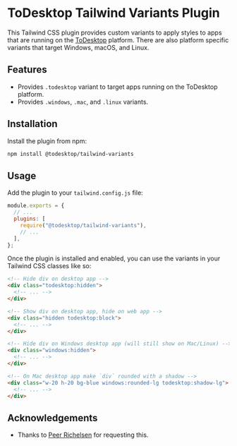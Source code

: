 # ToDesktop Tailwind Variants Plugin

This Tailwind CSS plugin provides custom variants to apply styles to apps that are running on the [ToDesktop](https://www.todesktop.com) platform. There are also platform specific variants that target Windows, macOS, and Linux.

## Features

- Provides `.todesktop` variant to target apps running on the ToDesktop platform.
- Provides `.windows`, `.mac`, and `.linux` variants.

## Installation

Install the plugin from npm:

```bash
npm install @todesktop/tailwind-variants
```

## Usage

Add the plugin to your `tailwind.config.js` file:

```js
module.exports = {
  // ...
  plugins: [
    require("@todesktop/tailwind-variants"),
    // ...
  ],
};
```

Once the plugin is installed and enabled, you can use the variants in your Tailwind CSS classes like so:

```html
<!-- Hide div on desktop app -->
<div class="todesktop:hidden">
  <!-- ... -->
</div>
```

```html
<!-- Show div on desktop app, hide on web app -->
<div class="hidden todesktop:block">
  <!-- ... -->
</div>
```

```html
<!-- Hide div on Windows desktop app (will still show on Mac/Linux) -->
<div class="windows:hidden">
  <!-- ... -->
</div>
```

```html
<!-- On Mac desktop app make `div` rounded with a shadow -->
<div class="w-20 h-20 bg-blue windows:rounded-lg todesktop:shadow-lg">
  <!-- ... -->
</div>
```

## Acknowledgements

- Thanks to [Peer Richelsen](https://twitter.com/peer_rich) for requesting this.

